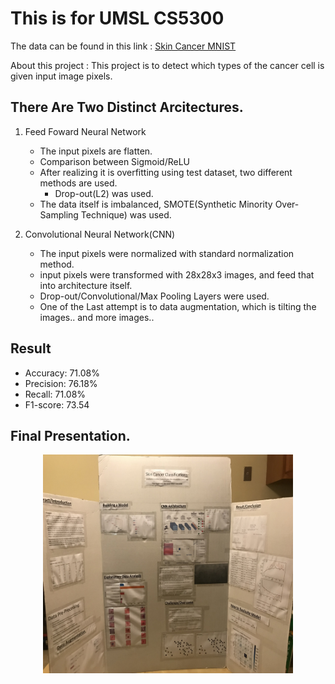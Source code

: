 # This is for UMSL CS5300

The data can be found in this link : [Skin Cancer MNIST](https://www.kaggle.com/kmader/skin-cancer-mnist-ham10000)

About this project : This project is to detect which types of the cancer cell is given input image pixels.

## There Are Two Distinct Arcitectures.
1. Feed Foward Neural Network
   - The input pixels are flatten.
   - Comparison between Sigmoid/ReLU
   - After realizing it is overfitting using test dataset, two different methods are used.
     - Drop-out(L2) was used.
   - The data itself is imbalanced, SMOTE(Synthetic Minority Over-Sampling Technique) was used.

2. Convolutional Neural Network(CNN)
   - The input pixels were normalized with standard normalization method.
   - input pixels were transformed with 28x28x3 images, and feed that into architecture itself.
   - Drop-out/Convolutional/Max Pooling Layers were used.
   - One of the Last attempt is to data augmentation, which is tilting the images.. and more images.. 


## Result
* Accuracy: 71.08%  
* Precision: 76.18%  
* Recall: 71.08%  
* F1-score: 73.54  
  
## Final Presentation.
<p align="center">
  <img src="1.jpg" width="400" height="350" >
</p>


